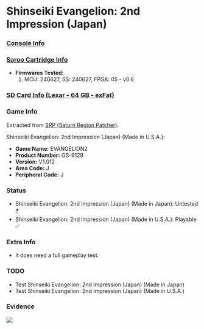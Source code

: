 # Shinseiki Evangelion: 2nd Impression (Japan)

### [Console Info](../../../../../Info/Consoles/VA13/README.md)

### [Saroo Cartridge Info](../../../../../Info/Cartridges/GuangzhouSanStarOnlineShop/1.6/README.md)

- <b>Firmwares Tested:</b>
  1. MCU: 240627, SS: 240627, FPGA: 05 - v0.6

### [SD Card Info (Lexar - 64 GB - exFat)](../../../../../Info/SdCards/Lexar/64GB/exfat/README.md)

### Game Info

Extracted from [SRP (Saturn Region Patcher)](https://segaxtreme.net/resources/saturn-region-patcher.81/download).

Shinseiki Evangelion: 2nd Impression (Japan) (Made in U.S.A.):

- <b>Game Name:</b> EVANGELION2
- <b>Product Number:</b> GS-9129
- <b>Version:</b> V1.012
- <b>Area Code:</b> J
- <b>Peripheral Code:</b> J

### Status

- Shinseiki Evangelion: 2nd Impression (Japan) (Made in Japan): Untested :question:
- Shinseiki Evangelion: 2nd Impression (Japan) (Made in U.S.A.): Playable :white_check_mark:

### Extra Info

- It does need a full gameplay test.

### TODO

- Test Shinseiki Evangelion: 2nd Impression (Japan) (Made in Japan)
- Test Shinseiki Evangelion: 2nd Impression (Japan) (Made in U.S.A.)

### Evidence

[![](https://img.youtube.com/vi/KT6rKXBuHQA/0.jpg)](https://www.youtube.com/watch?v=KT6rKXBuHQA)
